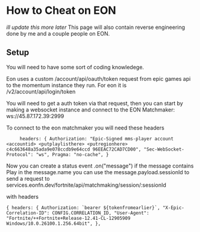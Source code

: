 # How to Cheat on EON
*ill update this more later*
This page will also contain reverse engineering done by me and a couple people on EON.

## Setup
You will need to have some sort of coding knowledege.

Eon uses a custom /account/api/oauth/token request from epic games api to the momentum instance they run. For eon it is /v2/account/api/login/token

You will need to get a auth token via that request, then you can start by making a websocket instance and connect to the EON Matchmaker: ws://45.87.172.39:2999

To connect to the eon matchmaker you will need these headers

``      headers: {
        Authorization: "Epic-Signed mms-player account <accountid> <putplaylisthere> <putregionhere> c4c663648a35ada9e078ccdb9e64ccd 96EEAC72CAD7CD00",
        "Sec-WebSocket-Protocol": "ws",
        Pragma: "no-cache",
      }
``

Now you can create a status event .on("message") if the message contains Play in the message.name you can use the message.payload.sessionId to send a request to services.eonfn.dev/fortnite/api/matchmaking/session/:sessionId

with headers 

``
        {
          headers: {
            Authorization: `bearer ${tokenfromearlier}`,
            "X-Epic-Correlation-ID": CONFIG.CORRELATION_ID,
            "User-Agent":
              "Fortnite/++Fortnite+Release-12.41-CL-12905909 Windows/10.0.26100.1.256.64bit",
          },
``

